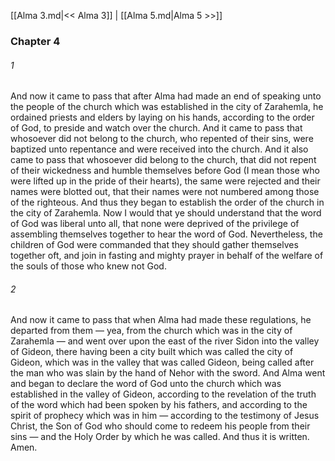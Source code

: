 [[Alma 3.md|<< Alma 3]]  |  [[Alma 5.md|Alma 5 >>]]

### Chapter 4
###### 1
And now it came to pass that after Alma had made an end of speaking unto the people of the church which was established in the city of Zarahemla, he ordained priests and elders by laying on his hands, according to the order of God, to preside and watch over the church. And it came to pass that whosoever did not belong to the church, who repented of their sins, were baptized unto repentance and were received into the church. And it also came to pass that whosoever did belong to the church, that did not repent of their wickedness and humble themselves before God (I mean those who were lifted up in the pride of their hearts), the same were rejected and their names were blotted out, that their names were not numbered among those of the righteous. And thus they began to establish the order of the church in the city of Zarahemla. Now I would that ye should understand that the word of God was liberal unto all, that none were deprived of the privilege of assembling themselves together to hear the word of God. Nevertheless, the children of God were commanded that they should gather themselves together oft, and join in fasting and mighty prayer in behalf of the welfare of the souls of those who knew not God.

###### 2
And now it came to pass that when Alma had made these regulations, he departed from them — yea, from the church which was in the city of Zarahemla — and went over upon the east of the river Sidon into the valley of Gideon, there having been a city built which was called the city of Gideon, which was in the valley that was called Gideon, being called after the man who was slain by the hand of Nehor with the sword. And Alma went and began to declare the word of God unto the church which was established in the valley of Gideon, according to the revelation of the truth of the word which had been spoken by his fathers, and according to the spirit of prophecy which was in him — according to the testimony of Jesus Christ, the Son of God who should come to redeem his people from their sins — and the Holy Order by which he was called. And thus it is written. Amen.